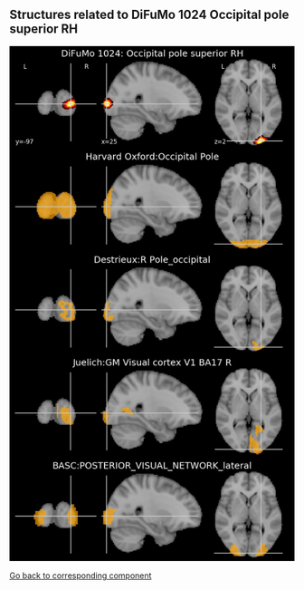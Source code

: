 


## Structures related to DiFuMo 1024 Occipital pole superior RH

![155](155.jpg "Structures related to DiFuMo 1024 Occipital pole superior RH")

[Go back to corresponding component](https://parietal-inria.github.io/DiFuMo/1024/html/155.html)